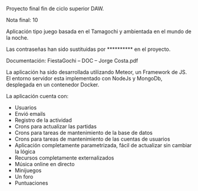 Proyecto final fin de ciclo superior DAW.

Nota final: 10

Aplicación tipo juego basada en el Tamagochi y ambientada en el mundo de la noche.

Las contraseñas han sido sustituidas por ********** en el proyecto.

Documentación: FiestaGochi – DOC – Jorge Costa.pdf

La aplicación ha sido desarrollada utilizando Meteor, un Framework de JS.
El entorno servidor esta implementado con NodeJs y MongoDb, desplegada en un contenedor Docker.

La aplicación cuenta con:
-	Usuarios
-	Envió emails
-	Registro de la actividad
-	Crons para actualizar las partidas
-	Crons para tareas de mantenimiento de la base de datos
-	Crons para tareas de mantenimiento de las cuentas de usuarios
-	Aplicación completamente parametrizada, fácil de actualizar sin cambiar la lógica
-	Recursos completamente externalizados
-	Música online en directo
-	Minijuegos
-	Un foro
-	Puntuaciones

